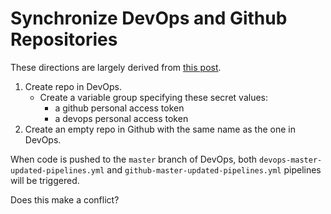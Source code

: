 # Synchronize DevOps and Github Repositories

These directions are largely derived from
[this post](https://stackoverflow.com/questions/36814023/how-to-synchronize-vsts-and-github-respositories-when-commits-are-made).

1. Create repo in DevOps.
    * Create a variable group specifying these secret values:
      * a github personal access token
      * a devops personal access token
1. Create an empty repo in Github with the same name as the one in DevOps.

When code is pushed to the `master` branch of DevOps, both
`devops-master-updated-pipelines.yml` and `github-master-updated-pipelines.yml`
pipelines will be triggered.

Does this make a conflict?
